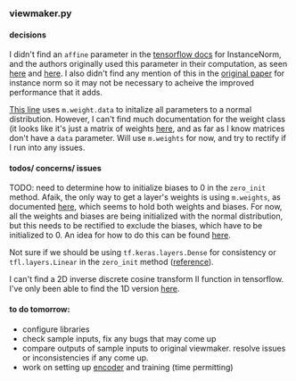 
### viewmaker.py

#### decisions
I didn't find an `affine` parameter in the [tensorflow docs](https://www.tensorflow.org/addons/api_docs/python/tfa/layers/InstanceNormalization) for InstanceNorm, and the authors originally used this parameter in their computation, as seen [here](https://github.com/alextamkin/viewmaker/blob/d9a7d4b05ac5126fe348c8c5217877ebcff7e2d7/src/models/viewmaker.py#L50) and [here](https://pytorch.org/docs/stable/generated/torch.nn.InstanceNorm2d.html). I also didn't find any mention of this in the [original paper](https://arxiv.org/pdf/1607.08022.pdf) for instance norm so it may not be necessary to acheive the improved performance that it adds.

[This line](https://github.com/alextamkin/viewmaker/blob/d9a7d4b05ac5126fe348c8c5217877ebcff7e2d7/src/models/viewmaker.py#L74) uses `m.weight.data` to initalize all parameters to a normal distribution. However, I can't find much documentation for the weight class (it looks like it's just a matrix of weights [here](https://pytorch.org/docs/stable/generated/torch.nn.Linear.html), and as far as I know matrices don't have a `data` parameter. Will use `m.weights` for now, and try to rectify if I run into any issues.

#### todos/ concerns/ issues

TODO: need to determine how to initialize biases to 0 in the `zero_init` method. Afaik, the only way to get a layer's weights is using `m.weights`, as documented [here](https://www.tensorflow.org/lattice/api_docs/python/tfl/layers/Linear), which seems to hold both weights and biases. For now, all the weights and biases are being initialized with the normal distribution, but this needs to be rectified to exclude the biases, which have to be initialized to 0. An idea for how to do this can be found [here](https://stackoverflow.com/questions/41821502/zero-initialiser-for-biases-using-get-variable-in-tensorflow).

Not sure if we should be using `tf.keras.layers.Dense` for consistency or `tfl.layers.Linear` in the `zero_init` method ([reference](https://stackoverflow.com/questions/66626700/difference-between-tensorflows-tf-keras-layers-dense-and-pytorchs-torch-nn-lin)).

I can't find a 2D inverse discrete cosine transform II function in tensorflow. I've only been able to find the 1D version [here](https://www.tensorflow.org/api_docs/python/tf/signal/idct).

#### to do tomorrow:
- configure libraries
- check sample inputs, fix any bugs that may come up
- compare outputs of sample inputs to original viewmaker. resolve issues or inconsistencies if any come up.
- work on setting up [encoder](https://github.com/alextamkin/viewmaker/blob/d9a7d4b05ac5126fe348c8c5217877ebcff7e2d7/src/systems/image_systems.py) and training (time permitting)